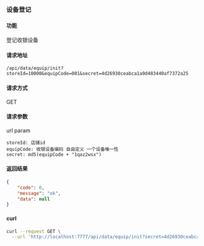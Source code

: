 ### 设备登记

#### 功能
登记收银设备

#### 请求地址
```text
/api/data/equip/init?storeId=10000&equipCode=001&secret=4d26930ceabca1a9d483440af7372a25
```

#### 请求方式 
GET

#### 请求参数
url param
```text
storeId: 店铺id
equipCode: 收银设备编码 自由定义 一个设备唯一性
secret: md5(equipCode + "1qaz2wsx")
```

#### 返回结果
```json
{
	"code": 0,
	"message": "ok",
	"data": null
}
```

#### curl
```bash
curl --request GET \
  --url 'http://localhost:7777/api/data/equip/init?secret=4d26930ceabca1a9d483440af7372a25&equipCode=001&storeId=10000'
```

